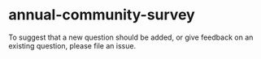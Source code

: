 # annual-community-survey

To suggest that a new question should be added, or give feedback on an existing question, please file an issue. 
